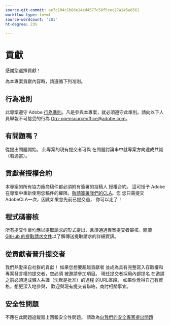 ```yaml
---
source-git-commit: ae7c104c1b86e14ed4577c58f5cec27a145a8561
workflow-type: tm+mt
source-wordcount: '281'
ht-degree: 23%

---
```


# 貢獻

感謝您選擇貢獻！

為本專案貢獻內容時，請遵循下列准則。

## 行為准則

此專案遵守 Adobe [行為準則](code-of-conduct.md)。凡是參與本專案，就必須遵守此準則。請向以下人員舉報不可接受的行為
[Grp-opensourceoffice@adobe.com](mailto:Grp-opensourceoffice@adobe.com)。

## 有問題嗎？

從提出問題開始。 此專案的現有提交者可與
在問題討論串中就專案方向達成共識
（若適當）。

## 貢獻者授權合約

本專案的所有協力廠商稿件都必須附有簽署的投稿人
授權合約。 這可授予 Adobe 在專案中重新使用您稿件的權限。[敬請簽署我們的CLA](https://opensource.adobe.com/cla.html)。您
您只需提交AdobeCLA一次，因此如果您先前已提交過，
你可以走了！

## 程式碼審核

所有提交作業均應以提取請求的形式提出，且須通過專案提交者審核。閱讀 [GitHub 的提取請求文件](https://help.github.com/articles/about-pull-requests/)以了解傳送提取請求的詳細資訊。

<!--
Lastly, please follow the [pull request template](PULL_REQUEST_TEMPLATE.md) when
submitting a pull request!
-->

## 從貢獻者晉升提交者

我們熱愛來自社群的貢獻！ 如果您想要超越貢獻者
並成為具有完整寫入存取權和專案發言權的提交者，您必須
被邀請參加項目。 現任提交者採用內部提名
在邀請之前必須達成懶人共識（沈默是批准）的過程
的URL區段。 如果你覺得自己有資格，想更深入地參與，
歡迎與現有提交者聯絡，商討相關事宜。

## 安全性問題

不應在此問題追蹤器上回報安全性問題。 請改為[向我們的安全專家提出問題](https://helpx.adobe.com/security/alertus.html)
